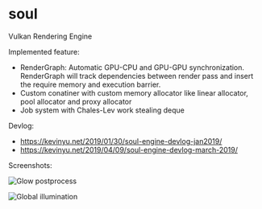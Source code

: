 # soul
Vulkan Rendering Engine

Implemented feature:
- RenderGraph: Automatic GPU-CPU and GPU-GPU synchronization. RenderGraph will track dependencies between render pass and insert the require memory and execution barrier.
- Custom conatiner with custom memory allocator like linear allocator, pool allocator and proxy allocator
- Job system with Chales-Lev work stealing deque

Devlog:
- https://kevinyu.net/2019/01/30/soul-engine-devlog-jan2019/
- https://kevinyu.net/2019/04/09/soul-engine-devlog-march-2019/

Screenshots:

![Glow postprocess](https://i0.wp.com/kevinyu.net/wp-content/uploads/2019/04/ybYmvZpYC7.jpg?resize=768%2C388&ssl=1)

![Global illumination](https://i2.wp.com/kevinyu.net/wp-content/uploads/2019/01/QXhkdnJy3a-1.gif?fit=900%2C490&quality=95)
